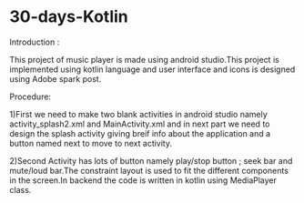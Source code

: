 # 30-days-Kotlin

Introduction :

This project of music player is made using android studio.This project is implemented using kotlin language and user interface and icons is
designed using Adobe spark post.

Procedure:

1)First we need to make two blank activities in android studio namely activity_splash2.xml and MainActivity.xml and in next part we need to 
design the splash activity giving breif info about the application and a button named next to move to next activity.

2)Second Activity has lots of button namely play/stop button ; seek bar and mute/loud bar.The constraint layout is used to fit the
different components in the screen.In backend the code is written in kotlin using MediaPlayer class.
